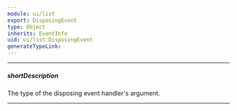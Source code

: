 ```yaml
---
module: ui/list
export: DisposingEvent
type: Object
inherits: EventInfo
uid: ui/list:DisposingEvent
generateTypeLink: 
---
```

---
##### shortDescription
The type of the disposing event handler's argument.

---
<!-- Description goes here -->